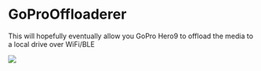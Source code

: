 # GoProOffloaderer
This will hopefully eventually allow you GoPro Hero9 to offload the media to a local drive over WiFi/BLE

<img src="https://github.com/johnpierson/GoProOffloaderer/blob/c3b053736e33ec96f00c18c520384dfecb625986/_resources/ui.png"/>

